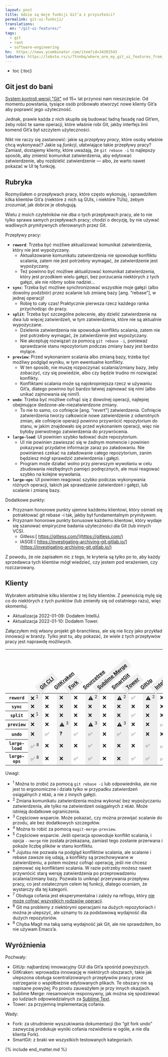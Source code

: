 ```yaml
---
layout: post
title: Gdzie są moje funkcji Git’a z przyszłości?
permalink: git-ui-funkcji/
translations:
  en: "/git-ui-features/"
tags:
  - git
  - rant
  - software-engineering
hn:  https://news.ycombinator.com/item?id=34301543
lobsters: https://lobste.rs/s/7tnnbq/where_are_my_git_ui_features_from_future
---
```


 * toc
{:toc}

## Git jest do bani

[System kontroli wersji "Git"](https://git-scm.com/) od 15+ lat przynosi nam nieszczęście. Od momentu powstania, tysiące osób próbowało stworzyć nowe klienty Git’a aby poprawić jego użyteczność.

Jednak, prawie każda z nich skupiła się budować ładną fasadę nad Git’em, żeby robić te same operacji, które właśnie robi Git, jakby interfejs linii komend Git’a był szczytem użyteczności.

Nikt nie raczy się zastanowić: jakie są _przepływy pracy_, które osoby właśnie chcą wykonywać? Jakie są _funkcji_, ułatwiające takie przepływy pracy? Zamiast, dostajemy klienty, które uważają, że `git rebase -i` to najlepszy sposób, aby zmienić komunikat zatwierdzenia, aby edytować zatwierdzenie, aby rozdzielić zatwierdzenie — albo, że warto nawet pokazać w UI tę funkcję.


## Rubryka

Rozmyślałem o przepływach pracy, które często wykonuję, i sprawdziłem kilka klientów Git’a (niektóre z nich są GUIs, i niektóre TUIs), żebym zrozumiał, jak dobrze je obsługują.

Wielu z moich czytelników nie dba o tych przepływach pracy, ale to nie tylko sprawa samych przepływach pracy; chodzi o decyzję, by nie używać wadliwych prymitywnych oferowanych przez Git.

Przepływy pracy:



* **`reword`**: Trzeba być możliwe aktualizować komunikat zatwierdzenia, który nie jest wypożyczany.
    * Aktualizowanie komunikatu zatwierdzenia nie spowoduje konfliktu scalania, zatem nie jest potrzebny wymagać, że zatwierdzenie jest wypożyczany.
    * Też powinno być możliwe aktualizować komunikat zatwierdzenia, który jest przodkiem wielu gałęzi, bez porzucania niektórych z tych gałęzi, ale nie róbmy sobie nadziei…
* **`sync`**: Trzeba być możliwe synchronizować wszystkie moje gałęzi (albo dowolny podzbiór) przez scalanie lub zmianę bazy [ang. “rebase”], w jednej operacji!
    * Robię to cały czas! Praktycznie pierwsza rzecz każdego ranka przychodząc do pracy.
* **`split`**: Trzeba być szczególne polecenie, aby dzielić zatwierdzenie na dwa lub więcej zatwierdzeń, w tym zatwierdzenia, które nie są aktualnie wypożyczane.
    * Dzielenie zatwierdzenia nie spowoduje konfliktu scalania, zatem nie jest potrzebny wymagać, że zatwierdzenie jest wypożyczany.
    * Nie akceptuję rozwiązań za pomocą `git rebase -i`, ponieważ sprawdzanie stanu repozytorium podczas zmiany bazy jest bardzo mylące.
* **`preview`**: Przed wykonaniem scalania albo zmianą bazy, trzeba być możliwy podgląd wyniku, w tym ewentualne konflikty.
    * W ten sposób, nie muszę rozpoczynać scalania/zmiany bazy, żeby zobaczyć, czy się powiedzie, albo czy będzie trudno mi rozwiązać konflikty.
    * Konfliktami scalania może są najokropniejsza rzecz w używaniu Git’a, dlatego powinno być bardzo łatwiej zajmować się nimi (albo unikać zajmowania się nimi!).
* **`undo`**: Trzeba być możliwe cofnąć się z dowolnej operacji, najlepiej obejmujące śledzone-ale-niezatwierdzone zmiany.
    * To nie to samo, co cofnięcie [ang. “revert”] zatwierdzenia. Cofnięcie zatwierdzenia tworzy całkowicie nowe zatwierdzenie z odwrotnych zmian, ale cofnięcie operacji powinno przywrócić repozytorium do stanu, w jakim znajdowało się przed wykonaniem operacji, więc nie byłoby pierwotnego zatwierdzenia do przywrócenia.
* **`large-load`**: UI powinien szybko ładować duże repozytorium.
    * UI nie powinien zawieszać się w żadnym momencie i powinien pokazywać przydatne informacje zaraz po załadowaniu. Nie powinieneś czekać na załadowanie całego repozytorium, zanim będziesz mógł sprawdzić zatwierdzenia i gałęzi.
    * Program może działać wolno przy pierwszym wywołaniu w celu zbudowania niezbędnych pamięci podręcznych, ale musi reagować szybko na kolejne wywołania.
* **`large-ops`**: UI powinien reagować szybko podczas wykonywania różnych operacji, takich jak sprawdzanie zatwierdzeń i gałęzi, lub scalanie i zmianę bazy.

Dodatkowe punkty:



* Przyznam honorowe punkty ujemne każdemu klientowi, który ośmieli się potraktować git rebase -i tak, jakby był fundamentalnym prymitywem.
* Przyznam honorowe punkty bonusowe każdemu klientowi, który wydaje się szanować empiryczne badania użyteczności dla Git (lub innych VCS).
    * Gitless:[ https://gitless.com/](https://gitless.com/)
    * IASGE:[ https://investigating-archiving-git.gitlab.io/](https://investigating-archiving-git.gitlab.io/)

Z powodu, że nie zapisałem nic z tego, te kryteria są tylko po to, aby każdy sprzedawca tych klientów mógł wiedzieć, czy jestem pod wrażeniem, czy rozczarowany.


## Klienty

Wybrałem arbitralnie kilku klientów z tej listy klientów. Z pewnością mylę się co do niektórych z tych punktów (lub zmieniły się od ostatniego razu), więc skomentuj.



* Aktualizacja 2022-01-09: Dodałem IntelliJ.
* Aktualizacja 2022-01-10: Dodałem Tower.

Załączyłem mój własny projekt git-branchless, ale się nie liczy jako przykład innowacji w branży. Tylko jest tu, aby pokazać, że wiele z tych przepływów pracy jest naprawdę możliwych.

<style type="text/css">
th.rotate {
  /* Something you can count on */
  height: 140px;
  white-space: nowrap;
}

th.rotate > div {
  transform: 
    translate(20px, 51px) /* magic numbers */
    rotate(320deg);
  width: 30px;
}
th.rotate > div > span {
  padding: 5px 10px;
}

#data th:nth-child(even) > div > span, #data td:nth-child(even) {
  background-color: #eee;
}

</style>

<table id="data">
<thead>
  <tr>
    <th></th>
    <th class="rotate"><div><span><a href="https://git-scm.com/">Git CLI</a></span></div></th>
    <th class="rotate"><div><span><a href="https://www.gitkraken.com/">GitKraken</a></span></div></th>
    <th class="rotate"><div><span><a href="https://git-fork.com/">Fork</a></span></div></th>
    <th class="rotate"><div><span><a href="https://www.sourcetreeapp.com/">Sourcetree</a></span></div></th>
    <th class="rotate"><div><span><a href="https://www.sublimemerge.com/">Sublime Merge</a></span></div></th>
    <th class="rotate"><div><span><a href="https://www.syntevo.com/smartgit/">SmartGit</a></span></div></th>
    <th class="rotate"><div><span><a href="https://www.git-tower.com/">Tower</a></span></div></th>
    <th class="rotate"><div><span><a href="https://gitup.co/">GitUp</a></span></div></th>
    <th class="rotate"><div><span><a href="https://www.jetbrains.com/idea/">IntelliJ</a></span></div></th>
    <th class="rotate"><div><span><a href="https://magit.vc/">Magit</a></span></div></th>
    <th class="rotate"><div><span><a href="https://github.com/jesseduffield/lazygit">Lazygit</a></span></div></th>
    <th class="rotate"><div><span><a href="https://github.com/extrawurst/gitui">Gitui</a></span></div></th>
    <th class="rotate"><div><span><a href="https://github.com/arxanas/git-branchless">git-branchless</a></span></div></th>
    <th class="rotate"><div><span><a href="https://github.com/martinvonz/jj">Jujutsu</a></span></div></th>
  </tr>
</thead>

<tbody>
  <tr>
    <th><code>reword</code></th>
    <td>❌&nbsp;<sup>1</sup></td> <!-- Git CLI -->
    <td>❌</td> <!-- GitKraken -->
    <td>❌</td> <!-- Fork -->
    <td>❌</td> <!-- Sourcetree -->
    <td>⚠️&nbsp;<sup>2</sup></td> <!-- Sublime Merge -->
    <td>❌</td> <!-- SmartGit -->
    <td>⚠️&nbsp;<sup>2</sup></td> <!-- Tower -->
    <td>✅</td> <!-- GitUp -->
    <td>⚠️&nbsp;<sup>2</sup></td> <!-- IntelliJ -->
    <td>❌</td> <!-- Magit -->
    <td>❌</td> <!-- Lazygit -->
    <td>❌</td> <!-- Gitui -->
    <td>✅</td> <!-- git-branchless -->
    <td>✅</td> <!-- jj -->
  </tr>
  
  <tr>
    <th><code>sync</code></th>
    <td>❌</td> <!-- Git CLI -->
    <td>❌</td> <!-- GitKraken -->
    <td>❌</td> <!-- Fork -->
    <td>❌</td> <!-- Sourcetree -->
    <td>❌</td> <!-- Sublime Merge -->
    <td>❌</td> <!-- SmartGit -->
    <td>❌</td> <!-- Tower -->
    <td>❌</td> <!-- GitUp -->
    <td>❌</td> <!-- IntelliJ -->
    <td>❌</td> <!-- Magit -->
    <td>❌</td> <!-- Lazygit -->
    <td>❌</td> <!-- Gitui -->
    <td>✅</td> <!-- git-branchless -->
    <td>❌</td> <!-- jj -->
  </tr>
  
  <tr>
    <th><code>split</code></th>
    <td>❌&nbsp;<sup>1</sup></td> <!-- Git CLI -->
    <td>❌</td> <!-- GitKraken -->
    <td>❌</td> <!-- Fork -->
    <td>❌</td> <!-- Sourcetree -->
    <td>❌</td> <!-- Sublime Merge -->
    <td>❌</td> <!-- SmartGit -->
    <td>❌</td> <!-- Tower -->
    <td>✅</td> <!-- GitUp -->
    <td>❌</td> <!-- IntelliJ -->
    <td>❌</td> <!-- Magit -->
    <td>❌</td> <!-- Lazygit -->
    <td>❌</td> <!-- Gitui -->
    <td>❌</td> <!-- git-branchless -->
    <td>✅</td> <!-- jj -->
  </tr>
  
  <tr>
    <th><code>preview</code></th>
    <td>❌</td> <!-- Git CLI -->
    <td>❌</td> <!-- GitKraken -->
    <td>⚠️&nbsp;<sup>3</sup></td> <!-- Fork -->
    <td>❌</td> <!-- Sourcetree -->
    <td>⚠️&nbsp;<sup>3</sup></td> <!-- Sublime Merge -->
    <td>❌</td> <!-- SmartGit -->
    <td>⚠️&nbsp;<sup>3</sup></td> <!-- Tower -->
    <td>❌</td> <!-- GitUp -->
    <td>❌</td> <!-- IntelliJ -->
    <td>✅&nbsp;<sup>4</sup></td> <!-- Magit -->
    <td>❌</td> <!-- Lazygit -->
    <td>❌</td> <!-- Gitui -->
    <td>⚠️&nbsp;<sup>5</sup></td> <!-- git-branchless -->
    <td>✅&nbsp;<sup>6</sup></td> <!-- jj -->
  </tr>

  <tr>
    <th><code>undo</code></th>
    <td>❌</td> <!-- Git CLI -->
    <td>✅</td> <!-- GitKraken -->
    <td>❓</td> <!-- Fork -->
    <td>✅</td> <!-- Sourcetree -->
    <td>✅</td> <!-- Sublime Merge -->
    <td>❌</td> <!-- SmartGit -->
    <td>✅</td> <!-- Tower -->
    <td>✅</td> <!-- GitUp -->
    <td>❌</td> <!-- IntelliJ -->
    <td>❌</td> <!-- Magit -->
    <td>⚠️&nbsp;<sup>7</sup></td> <!-- Lazygit -->
    <td>❌</td> <!-- Gitui -->
    <td>✅</td> <!-- git-branchless -->
    <td>✅</td> <!-- jj -->
  </tr>

  <tr>
    <th><code>large-load</code></th>
    <td>✅&nbsp;<sup>8</sup></td> <!-- Git CLI -->
    <td>❌</td> <!-- GitKraken -->
    <td>❌</td> <!-- Fork -->
    <td>❌</td> <!-- Sourcetree -->
    <td>✅</td> <!-- Sublime Merge -->
    <td>❌</td> <!-- SmartGit -->
    <td>❌</td> <!-- Tower -->
    <td>❌</td> <!-- GitUp -->
    <td>✅</td> <!-- IntelliJ -->
    <td>✅&nbsp;<sup>9</sup></td> <!-- Magit -->
    <td>✅</td> <!-- Lazygit -->
    <td>✅</td> <!-- Gitui -->
    <td>✅</td> <!-- git-branchless -->
    <td>❌</td> <!-- jj -->
  </tr>
  
  <tr>
    <th><code>large-ops</code></th>
    <td>✅&nbsp;<sup>8</sup></td> <!-- Git CLI -->
    <td>❌</td> <!-- GitKraken -->
    <td>❌</td> <!-- Fork -->
    <td>✅</td> <!-- Sourcetree -->
    <td>✅</td> <!-- Sublime Merge -->
    <td>❌</td> <!-- SmartGit -->
    <td>❌</td> <!-- Tower -->
    <td>✅</td> <!-- GitUp -->
    <td>✅</td> <!-- IntelliJ -->
    <td>✅&nbsp;<sup>9</sup></td> <!-- Magit -->
    <td>✅</td> <!-- Lazygit -->
    <td>✅</td> <!-- Gitui -->
    <td>✅</td> <!-- git-branchless -->
    <td>❌</td> <!-- jj -->
  </tr>
</tbody>
</table>

Uwagi:



* <sup>1</sup> Można to zrobić za pomocą `git rebase -i` lub odpowiednika, ale nie jest to ergonomiczne i działa tylko w przypadku zatwierdzeń osiągalnych z `HEAD`, a nie z innych gałęzi.
* <sup>2</sup> Zmiana komunikatu zatwierdzenia można wykonać bez wypożyczaniu zatwierdzenia, ale tylko na zatwierdzeń osiągalnych z `HEAD`. Może istnieją dodatkowe ograniczenia.
* <sup>3</sup> Częściowe wsparcie. Może pokazać, czy można przewijać scalanie do przodu, ale bez dodatkowych szczegołów.
* <sup>4</sup> Można to robić za pomocą `magit-merge-preview`.
* <sup>5</sup> Częściowe wsparcie. Jeśli operacja spowoduje konflikt scalania, i opcja `--merge` nie została przekazana, zamiast tego zostanie przerwana i pokaże liczbę plików w stanu konfliktu.
* <sup>6</sup> Jujutsu nie pozwala na podgląd konfliktów scalania, ale scalanie i rebase zawsze się udają, a konflikty są przechowywane w zatwierdzeniu, a potem możesz cofnąć operację, jeśli nie chcesz zajmować się konfliktami scalania. W razie potrzeby możesz nawet przywrócić starą wersję zatwierdzenia po przeprowadzeniu scalania/zmiany bazy. Pozwala to uniknąć przerywania przepływu pracy, co jest ostatecznym celem tej funkcji, dlatego oceniam, że wystarczy dla tej kategorii.
* <sup>7</sup> Obsługa cofania jest eksperymentalna i zależy na reflogu, który [nie może cofnąć wszystkich rodzajów operacji](https://github.com/arxanas/git-branchless/wiki/Architecture#comparison-with-the-reflog).
* <sup>8</sup> Git ma problemy z niektórymi operacjami na dużych repozytoriach i można je ulepszyć, ale uznamy to za podstawową wydajność dla dużych repozytoriów.
* <sup>9</sup> Chyba Magit ma taką samą wydajność jak Git, ale nie sprawdziłem, bo nie używam Emacs’a.


## Wyróżnienia

Pochwały:



* GitUp: najbardziej innowacyjny GUI dla Git’a spośród powyższych.
* GitKraken: wprowadza innowację w niektórych obszarach, takie jak ulepszona obsługa scentralizowanych przepływów pracy przez ostrzeganie o współbieżnie edytowanych plikach. Te obszary nie są napisane powyżej; Po prostu zauważyłem je przy innych okazjach.
* Sublime Merge: niesamowicie responsywny, jak można się spodziewać po ludziach odpowiedzialnych za [Sublime Text](https://www.sublimetext.com/).
* Tower: za przyjemną implementację cofania.

Wady:



* Fork: za utrudnienie wyszukiwania dokumentacji (bo “git fork undo” zazwyczaj produkuje wyniki cofania rozwidlenia w ogóle, a nie dla klienta Fork).
* SmartGit: z braki we wszystkich testowanych kategoriach.

{% include end_matter.md %}
